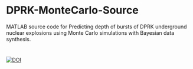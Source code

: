 # DPRK-MonteCarlo-Source
MATLAB source code for Predicting depth of bursts of DPRK underground nuclear explosions using Monte Carlo simulations with Bayesian data synthesis.

#
[![DOI](https://zenodo.org/badge/671288419.svg)](https://zenodo.org/badge/latestdoi/671288419)
